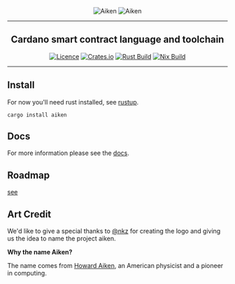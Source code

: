 <div align="center">
  <img src="https://raw.githubusercontent.com/txpipe/aiken/main/assets/logo-light.png?sanitize=true#gh-dark-mode-only" alt="Aiken" max-height="240" />
  <img src="https://raw.githubusercontent.com/txpipe/aiken/main/assets/logo-dark.png?sanitize=true#gh-light-mode-only" alt="Aiken" max-height="240" />
  <hr />
    <h2 align="center" style="border-bottom: none">Cardano smart contract language and toolchain</h2>
  
[![Licence](https://img.shields.io/github/license/txpipe/aiken)](https://github.com/txpipe/aiken/blob/main/LICENSE) 
[![Crates.io](https://img.shields.io/crates/v/aiken)](https://crates.io/crates/aiken)
[![Rust Build](https://github.com/txpipe/aiken/actions/workflows/rust.yml/badge.svg?branch=main)](https://github.com/txpipe/aiken/actions/workflows/rust.yml)
[![Nix Build](https://github.com/txpipe/aiken/actions/workflows/nix.yml/badge.svg?branch=main)](https://github.com/txpipe/aiken/actions/workflows/nix.yml)
  
  <hr/>
</div>

## Install

For now you'll need rust installed, see [rustup](https://rustup.rs).

`cargo install aiken`

## Docs

For more information please see the [docs](https://txpipe.github.io/aiken).

## Roadmap

[see](https://txpipe.github.io/aiken/introduction.html#roadmap)

## Art Credit

We'd like to give a special thanks to [@nkz](https://twitter.com/nkzthecreator)
for creating the logo and giving us the idea to name the project aiken.

**Why the name Aiken?**

The name comes from [Howard Aiken](https://en.wikipedia.org/wiki/Howard_H._Aiken),
an American physicist and a pioneer in computing.
